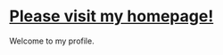 # [Please visit my homepage!](https://mxgt928.github.io/ "mxgt928.github.io")

Welcome to my profile.
